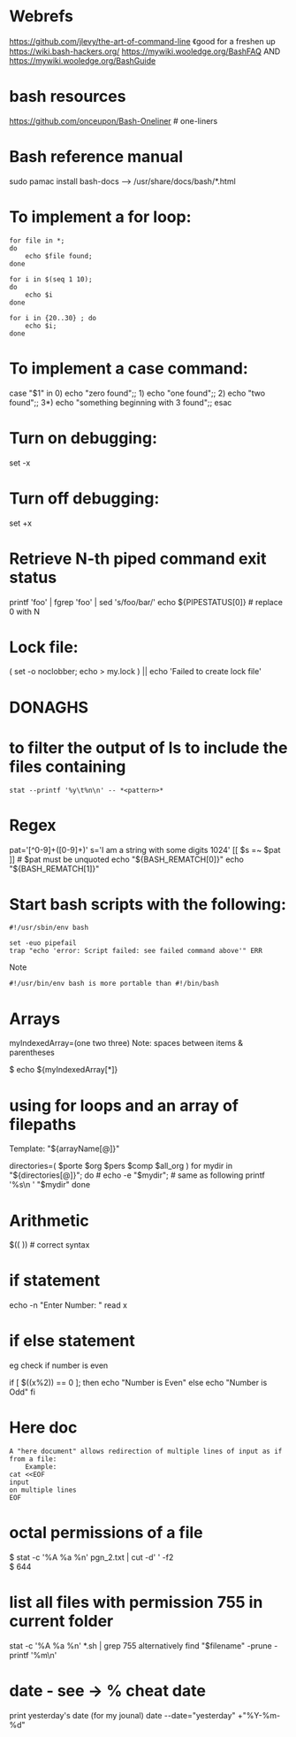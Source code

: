 # Webrefs

https://github.com/jlevy/the-art-of-command-line    《good for a freshen up  
https://wiki.bash-hackers.org/
https://mywiki.wooledge.org/BashFAQ  AND  https://mywiki.wooledge.org/BashGuide

# bash resources

https://github.com/onceupon/Bash-Oneliner # one-liners 

# Bash reference manual 

sudo pamac install  bash-docs --> /usr/share/docs/bash/*.html 

# To implement a for loop:

    for file in *;
    do 
        echo $file found;
    done

    for i in $(seq 1 10);
    do
        echo $i
    done

    for i in {20..30} ; do
        echo $i;
    done

# To implement a case command:

case "$1"
in
    0) echo "zero found";;
    1) echo "one found";;
    2) echo "two found";;
    3*) echo "something beginning with 3 found";;
esac

# Turn on debugging:

set -x

# Turn off debugging:

set +x

# Retrieve N-th piped command exit status

printf 'foo' | fgrep 'foo' | sed 's/foo/bar/'
echo ${PIPESTATUS[0]}  # replace 0 with N

# Lock file:

( set -o noclobber; echo > my.lock ) || echo 'Failed to create lock file'
  
# DONAGHS
# to filter the output of ls to include the files containing <pattern>

    stat --printf '%y\t%n\n' -- *<pattern>*


# Regex

pat='[^0-9]+([0-9]+)'
s='I am a string with some digits 1024'
[[ $s =~ $pat ]] # $pat must be unquoted
echo "${BASH_REMATCH[0]}"
echo "${BASH_REMATCH[1]}"

# Start bash scripts with the following:

    #!/usr/sbin/env bash

    set -euo pipefail
    trap "echo 'error: Script failed: see failed command above'" ERR


Note

    #!/usr/bin/env bash is more portable than #!/bin/bash

# Arrays

myIndexedArray=(one two three)      Note: spaces between items & parentheses

$ echo ${myIndexedArray[*]}

# using for loops and an array of filepaths
 Template: "${arrayName[@]}"

directories=( $porte $org $pers $comp $all_org )
for mydir in "${directories[@]}"; 
    do 
        # echo -e "$mydir";      # same as following
        printf '%s\n ' "$mydir"
done

# Arithmetic 
$((   )) # correct syntax 

# if statement
echo -n "Enter Number: "
read x

# if else statement

eg  check if number is even

if [ $((x%2)) == 0 ]; then
  echo "Number is Even"
else
  echo "Number is Odd"
fi

# Here doc 

    A "here document" allows redirection of multiple lines of input as if from a file:
        Example:
    cat <<EOF
    input
    on multiple lines
    EOF

# octal permissions of a file
$ stat -c '%A %a %n' pgn_2.txt | cut -d' ' -f2     
$ 644
# list all files with permission 755 in current folder

stat -c '%A %a %n' *.sh | grep 755
 alternatively 
find "$filename" -prune -printf '%m\n'


# date - see -> % cheat date 
 print yesterday's date (for my jounal)
date  --date="yesterday" +"%Y-%m-%d"
